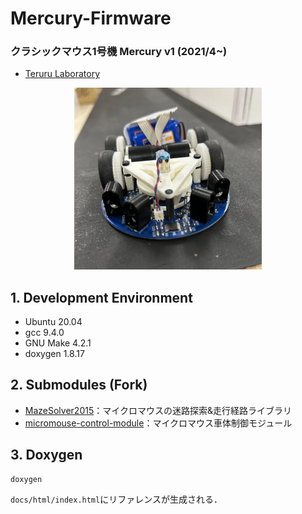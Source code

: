 # Mercury-Firmware

### クラシックマウス1号機 Mercury v1 (2021/4~)
- [Teruru Laboratory](https://teruru-52.github.io/tags/%E3%83%9E%E3%82%A4%E3%82%AF%E3%83%AD%E3%83%9E%E3%82%A6%E3%82%B9/)
<div style="text-align: center;">
    <img src="assets/mercury.jpg" width="300">
</div>

## 1. Development Environment
- Ubuntu 20.04
- gcc 9.4.0
- GNU Make 4.2.1
- doxygen 1.8.17

## 2. Submodules (Fork)
- [MazeSolver2015](MazeSolver2015)：マイクロマウスの迷路探索&走行経路ライブラリ
- [micromouse-control-module](https://github.com/kerikun11/micromouse-control-module)：マイクロマウス車体制御モジュール

## 3. Doxygen
```
doxygen
```
`docs/html/index.html`にリファレンスが生成される． 
